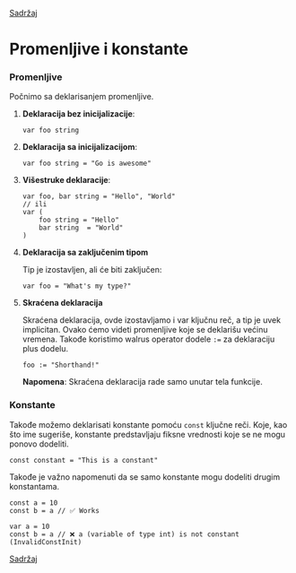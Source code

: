 [Sadržaj](toc.md)

# Promenljive i konstante

### Promenljive

Počnimo sa deklarisanjem promenljive.

1. **Deklaracija bez inicijalizacije**:
	```
    var foo string
    ```
2. **Deklaracija sa inicijalizacijom**:
    ```
    var foo string = "Go is awesome"
    ```
3. **Višestruke deklaracije**:
    ```
    var foo, bar string = "Hello", "World"
    // ili
    var (
        foo string = "Hello"
        bar string  = "World"
    )
    ```
4. **Deklaracija sa zaključenim tipom**

	Tip je izostavljen, ali će biti zaključen:
    ```
    var foo = "What's my type?"
    ```
5. **Skraćena deklaracija**
	
	Skraćena deklaracija, ovde izostavljamo i var ključnu reč, a tip je uvek implicitan. Ovako ćemo videti promenljive koje se deklarišu većinu vremena. Takođe koristimo walrus operator dodele `:=` za deklaraciju plus dodelu.
    ```
    foo := "Shorthand!"
    ```
    **Napomena**: Skraćena deklaracija rade samo unutar tela funkcije.

### Konstante

Takođe možemo deklarisati konstante pomoću `const` ključne reči. Koje, kao što ime sugeriše, konstante predstavljaju fiksne vrednosti koje se ne mogu ponovo dodeliti.
```
const constant = "This is a constant"
```
Takođe je važno napomenuti da se samo konstante mogu dodeliti drugim konstantama.
```
const a = 10
const b = a // ✅ Works

var a = 10
const b = a // ❌ a (variable of type int) is not constant (InvalidConstInit)
```

[Sadržaj](toc.md)